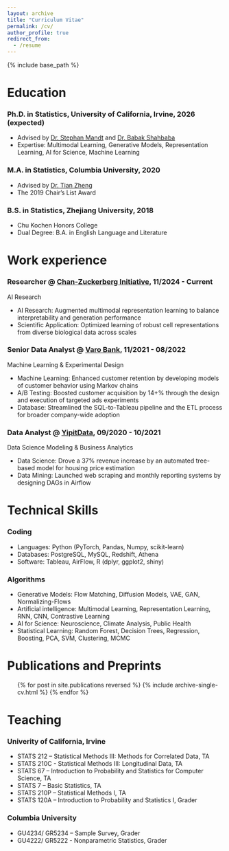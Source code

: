 ```yaml
---
layout: archive
title: "Curriculum Vitae"
permalink: /cv/
author_profile: true
redirect_from:
  - /resume
---
```


{% include base_path %}

Education
======
### Ph.D. in Statistics, University of California, Irvine, 2026 (expected)
* Advised by [Dr. Stephan Mandt](http://www.stephanmandt.com/) and [Dr. Babak Shahbaba](https://ics.uci.edu/~babaks/)
* Expertise: Multimodal Learning, Generative Models, Representation Learning, AI for Science, Machine Learning

### M.A. in Statistics, Columbia University, 2020
* Advised by [Dr. Tian Zheng](http://www.stat.columbia.edu/~tzheng/)
* The 2019 Chair’s List Award

### B.S. in Statistics, Zhejiang University, 2018
* Chu Kochen Honors College
* Dual Degree: B.A. in English Language and Literature

Work experience
======
### Researcher @ [Chan-Zuckerberg Initiative](https://chanzuckerberg.com/), 11/2024 - Current

AI Research 
  * AI Research: Augmented multimodal representation learning to balance interpretability and generation performance
  * Scientific Application: Optimized learning of robust cell representations from diverse biological data across scales

### Senior Data Analyst @ [Varo Bank](https://www.varomoney.com/), 11/2021 - 08/2022

Machine Learning & Experimental Design
  * Machine Learning: Enhanced customer retention by developing models of customer behavior using Markov chains
  * A/B Testing: Boosted customer acquisition by 14+% through the design and execution of targeted ads experiments
  * Database: Streamlined the SQL-to-Tableau pipeline and the ETL process for broader company-wide adoption

### Data Analyst @ [YipitData](https://www.yipitdata.com/), 09/2020 - 10/2021

Data Science Modeling & Business Analytics
  * Data Science: Drove a 37% revenue increase by an automated tree-based model for housing price estimation
  * Data Mining: Launched web scraping and monthly reporting systems by designing DAGs in Airflow
  
Technical Skills
======
### Coding
  * Languages: Python (PyTorch, Pandas, Numpy, scikit-learn)
  * Databases: PostgreSQL, MySQL, Redshift, Athena
  * Software: Tableau, AirFlow, R (dplyr, ggplot2, shiny)
  
### Algorithms
  * Generative Models: Flow Matching, Diffusion Models, VAE, GAN, Normalizing-Flows
  * Artificial intelligence: Multimodal Learning, Representation Learning, RNN, CNN, Contrastive Learning
  * AI for Science: Neuroscience, Climate Analysis, Public Health
  * Statistical Learning: Random Forest, Decision Trees, Regression, Boosting, PCA, SVM, Clustering, MCMC

Publications and Preprints
======
  <ul>{% for post in site.publications reversed %}
    {% include archive-single-cv.html %}
  {% endfor %}</ul>
  
Teaching
======
### Univerity of California, Irvine
  * STATS 212 – Statistical Methods III: Methods for Correlated Data, TA
  * STATS 210C - Statistical Methods III: Longitudinal Data, TA
  * STATS 67 – Introduction to Probability and Statistics for Computer Science, TA
  * STATS 7 – Basic Statistics, TA
  * STATS 210P – Statistical Methods I, TA
  * STATS 120A – Introduction to Probability and Statistics I, Grader

### Columbia University
  * GU4234/ GR5234 – Sample Survey, Grader
  * GU4222/ GR5222 - Nonparametric Statistics, Grader
